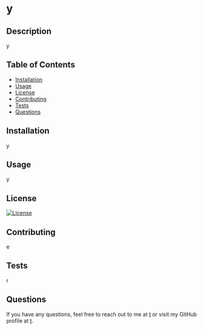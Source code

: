 
# y

## Description
y

## Table of Contents
- [Installation](#installation)
- [Usage](#usage)
- [License](#license)
- [Contributing](#contributing)
- [Tests](#tests)
- [Questions](#questions)

## Installation
y

## Usage
y

## License
[![License](https://img.shields.io/badge/License-Apache_2.0-blue.svg)](https://opensource.org/licenses/Apache-2.0)

## Contributing
e

## Tests
r

## Questions
If you have any questions, feel free to reach out to me at [t](mailto:t) or visit my GitHub profile at [t](https://github.com/t).
